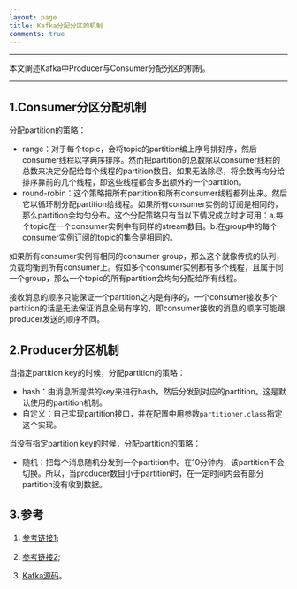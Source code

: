```yaml
---
layout: page
title: Kafka分配分区的机制
comments: true
---
```


---

本文阐述Kafka中Producer与Consumer分配分区的机制。

---


## 1.Consumer分区分配机制

分配partition的策略：

- range：对于每个topic，会将topic的partition编上序号排好序，然后consumer线程以字典序排序。然而把partition的总数除以consumer线程的总数来决定分配给每个线程的partition数目。如果无法除尽，将余数再均分给排序靠前的几个线程，即这些线程都会多出额外的一个partition。
- round-robin：这个策略把所有partition和所有consumer线程都列出来。然后它以循环制分配partition给线程。如果所有consumer实例的订阅是相同的，那么partition会均匀分布。这个分配策略只有当以下情况成立时才可用：a.每个topic在一个consumer实例中有同样的stream数目。b.在group中的每个consumer实例订阅的topic的集合是相同的。

如果所有consumer实例有相同的consumer group，那么这个就像传统的队列，负载均衡到所有consumer上。假如多个consumer实例都有多个线程，且属于同一个group，那么一个topic的所有partition会均匀分配给所有线程。

接收消息的顺序只能保证一个partition之内是有序的，一个consumer接收多个partition的话是无法保证消息全局有序的，即consumer接收的消息的顺序可能跟producer发送的顺序不同。

## 2.Producer分区机制

当指定partition key的时候，分配partition的策略：

- hash：由消息所提供的key来进行hash，然后分发到对应的partition。这是默认使用的partition机制。
- 自定义：自己实现partition接口，并在配置中用参数`partitioner.class`指定这个实现。

当没有指定partition key的时候，分配partition的策略：

- 随机：把每个消息随机分发到一个partition中。在10分钟内，该partition不会切换。所以，当producer数目小于partition时，在一定时间内会有部分partition没有收到数据。

## 3.参考

1. [参考链接1](http://my.oschina.net/u/591402/blog/152837);

2. [参考链接2](https://cwiki.apache.org/confluence/display/KAFKA/FAQ#FAQ-Whyisdatanotevenlydistributedamongpartitionswhenapartitioningkeyisnotspecified?);

3. [Kafka源码](https://github.com/apache/kafka/blob/0.8.1/core/src/main/scala/kafka/producer/async/DefaultEventHandler.scala)。

